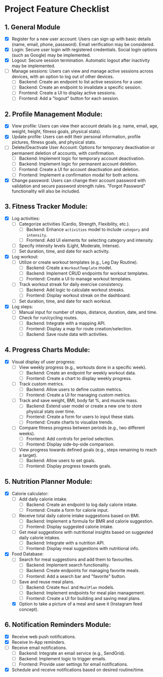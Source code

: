 # Project Feature Checklist

## 1. General Module
- [x] Register for a new user account: Users can sign up with basic details (name, 
email, phone, password). Email verification may be considered. 
- [x] Login: Secure user login with registered credentials. Social login options (such as 
Google) may be implemented. 
- [x] Logout: Secure session termination. Automatic logout after inactivity may be 
implemented. 
- [ ] Manage sessions: Users can view and manage active sessions across devices, 
with an option to log out of other devices. 
    - [ ] Backend: Create an endpoint to list active sessions for a user.
    - [ ] Backend: Create an endpoint to invalidate a specific session.
    - [ ] Frontend: Create a UI to display active sessions.
    - [ ] Frontend: Add a "logout" button for each session.

## 2. Profile Management Module: 
- [x] View profile: Users can view their account details (e.g. name, email, age, weight, 
height, fitness goals, physical stats). 
- [x] Update profile: Users can edit their personal information, profile pictures, fitness 
goals, and physical stats. 
- [ ] Delete/Deactivate User Account: Options for temporary deactivation or 
permanent deletion of accounts, with confirmation. 
    - [ ] Backend: Implement logic for temporary account deactivation.
    - [ ] Backend: Implement logic for permanent account deletion.
    - [ ] Frontend: Create a UI for account deactivation and deletion.
    - [ ] Frontend: Implement a confirmation modal for both actions.
- [x] Change password: Users can change their account password with validation and 
secure password strength rules. "Forgot Password" functionality will also be 
included. 

## 3. Fitness Tracker Module: 
- [x] Log activities: 
    - [ ] Categorize activities (Cardio, Strength, Flexibility, etc.). 
        - [ ] Backend: Enhance `activities` model to include `category` and `intensity`.
        - [ ] Frontend: Add UI elements for selecting category and intensity.
    - [ ] Specify intensity levels (Light, Moderate, Intense). 
    - [ ] Set duration, time, and date for each activity. 
- [x] Log workout: 
    - [ ] Utilize or create workout templates (e.g., Leg Day Routine). 
        - [ ] Backend: Create a `WorkoutTemplate` model.
        - [ ] Backend: Implement CRUD endpoints for workout templates.
        - [ ] Frontend: Create a UI to manage workout templates.
    - [ ] Track workout streak for daily exercise consistency. 
        - [ ] Backend: Add logic to calculate workout streaks.
        - [ ] Frontend: Display workout streak on the dashboard.
    - [ ] Set duration, time, and date for each workout. 
- [x] Log steps: 
    - [ ] Manual input for number of steps, distance, duration, date, and time. 
    - [ ] Check for run/cycling routes. 
        - [ ] Backend: Integrate with a mapping API.
        - [ ] Frontend: Display a map for route creation/selection.
        - [ ] Backend: Save route data with activities.

## 4. Progress Charts Module: 
- [x] Visual display of user progress: 
    - [ ] View weekly progress (e.g., workouts done in a specific week). 
        - [ ] Backend: Create an endpoint for weekly workout data.
        - [ ] Frontend: Create a chart to display weekly progress.
    - [ ] Track custom metrics. 
        - [ ] Backend: Allow users to define custom metrics.
        - [ ] Frontend: Create a UI for managing custom metrics.
    - [ ] Track and save weight, BMI, body fat %, and muscle mass. 
        - [ ] Backend: Extend user model or create a new one to store physical stats over time.
        - [ ] Frontend: Create a form for users to input these stats.
        - [ ] Frontend: Create charts to visualize trends.
    - [ ] Compare fitness progress between periods (e.g., two different weeks). 
        - [ ] Frontend: Add controls for period selection.
        - [ ] Frontend: Display side-by-side comparison.
    - [ ] View progress towards defined goals (e.g., steps remaining to reach a 
target). 
        - [ ] Backend: Allow users to set goals.
        - [ ] Frontend: Display progress towards goals.

## 5. Nutrition Planner Module: 
- [x] Calorie calculator: 
    - [ ] Add daily calorie intake. 
        - [ ] Backend: Create an endpoint to log daily calorie intake.
        - [ ] Frontend: Create a form for calorie input.
    - [ ] Receive total daily calorie intake suggestions based on BMI. 
        - [ ] Backend: Implement a formula for BMR and calorie suggestion.
        - [ ] Frontend: Display suggested calorie intake.
    - [ ] Get meal suggestions with nutritional insights based on suggested daily 
calorie intakes. 
        - [ ] Backend: Integrate with a nutrition API.
        - [ ] Frontend: Display meal suggestions with nutritional info.
- [x] Food Database: 
    - [ ] Search for meal suggestions and add them to favourites. 
        - [ ] Backend: Implement search functionality.
        - [ ] Backend: Create endpoints for managing favorite meals.
        - [ ] Frontend: Add a search bar and "favorite" button.
    - [ ] Save and reuse meal plans. 
        - [ ] Backend: Create `Meal` and `MealPlan` models.
        - [ ] Backend: Implement endpoints for meal plan management.
        - [ ] Frontend: Create a UI for building and saving meal plans.
    - [x] Option to take a picture of a meal and save it (Instagram feed concept). 

## 6. Notification Reminders Module: 
- [x] Receive web push notifications. 
- [x] Receive In-App reminders. 
- [ ] Receive email notifications. 
    - [ ] Backend: Integrate an email service (e.g., SendGrid).
    - [ ] Backend: Implement logic to trigger emails.
    - [ ] Frontend: Provide user settings for email notifications.
- [x] Schedule and receive notifications based on desired routine/time. 